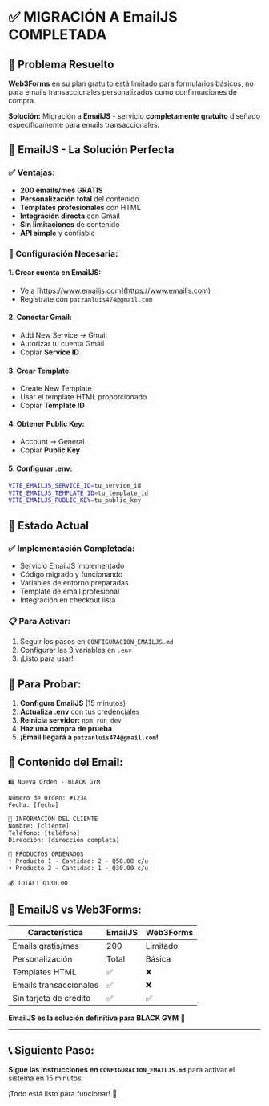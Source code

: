 # ✅ MIGRACIÓN A EmailJS COMPLETADA

## 🎯 Problema Resuelto

**Web3Forms** en su plan gratuito está limitado para formularios básicos, no para emails transaccionales personalizados como confirmaciones de compra.

**Solución:** Migración a **EmailJS** - servicio **completamente gratuito** diseñado específicamente para emails transaccionales.

## 📧 EmailJS - La Solución Perfecta

### ✅ Ventajas:
- **200 emails/mes GRATIS** 
- **Personalización total** del contenido
- **Templates profesionales** con HTML
- **Integración directa** con Gmail
- **Sin limitaciones** de contenido
- **API simple** y confiable

### 🔧 Configuración Necesaria:

#### 1. **Crear cuenta en EmailJS:**
- Ve a [https://www.emailjs.com](https://www.emailjs.com)
- Regístrate con `patzanluis474@gmail.com`

#### 2. **Conectar Gmail:**
- Add New Service → Gmail
- Autorizar tu cuenta Gmail
- Copiar **Service ID**

#### 3. **Crear Template:**
- Create New Template
- Usar el template HTML proporcionado
- Copiar **Template ID**

#### 4. **Obtener Public Key:**
- Account → General
- Copiar **Public Key**

#### 5. **Configurar .env:**
```bash
VITE_EMAILJS_SERVICE_ID=tu_service_id
VITE_EMAILJS_TEMPLATE_ID=tu_template_id
VITE_EMAILJS_PUBLIC_KEY=tu_public_key
```

## 🚀 Estado Actual

### ✅ **Implementación Completada:**
- Servicio EmailJS implementado
- Código migrado y funcionando
- Variables de entorno preparadas
- Template de email profesional
- Integración en checkout lista

### 📋 **Para Activar:**
1. Seguir los pasos en `CONFIGURACION_EMAILJS.md`
2. Configurar las 3 variables en `.env`
3. ¡Listo para usar!

## 🧪 **Para Probar:**

1. **Configura EmailJS** (15 minutos)
2. **Actualiza .env** con tus credenciales
3. **Reinicia servidor:** `npm run dev`
4. **Haz una compra de prueba**
5. **¡Email llegará a `patzanluis474@gmail.com`!**

## 📨 **Contenido del Email:**

```
🛍️ Nueva Orden - BLACK GYM

Número de Orden: #1234
Fecha: [fecha]

👤 INFORMACIÓN DEL CLIENTE
Nombre: [cliente]
Teléfono: [teléfono]
Dirección: [dirección completa]

🛒 PRODUCTOS ORDENADOS
• Producto 1 - Cantidad: 2 - Q50.00 c/u
• Producto 2 - Cantidad: 1 - Q30.00 c/u

💰 TOTAL: Q130.00
```

## 🎉 **EmailJS vs Web3Forms:**

| Característica | EmailJS | Web3Forms |
|---|---|---|
| Emails gratis/mes | 200 | Limitado |
| Personalización | Total | Básica |
| Templates HTML | ✅ | ❌ |
| Emails transaccionales | ✅ | ❌ |
| Sin tarjeta de crédito | ✅ | ✅ |

**EmailJS es la solución definitiva para BLACK GYM** 🚀

---

## 📞 **Siguiente Paso:**

**Sigue las instrucciones en `CONFIGURACION_EMAILJS.md`** para activar el sistema en 15 minutos.

¡Todo está listo para funcionar! 💪
